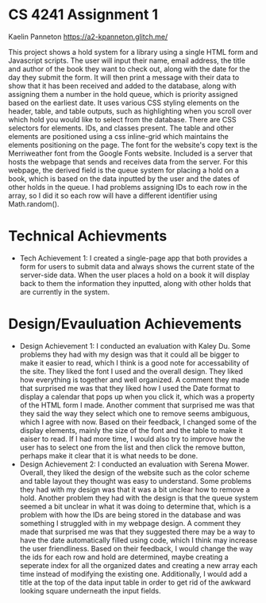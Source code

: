 # CS 4241 Assignment 1
Kaelin Panneton https://a2-kpanneton.glitch.me/

This project shows a hold system for a library using a single HTML form and Javascript scripts. The user will input their name, email address, the title and author of the book they want to check out, along with the date for the day they submit the form. It will then print a message with their data to show that it has been received and added to the database, along with assigning them a number in the hold queue, which is priority assigned based on the earliest date. It uses various CSS styling elements on the header, table, and table outputs, such as highlighting when you scroll over which hold you would like to select from the database. There are CSS selectors for elements. IDs, and classes present. The table and other elements are positioned using a css inline-grid which maintains the elements positioning on the page. The font for the website's copy text is the Merriweather font from the Google Fonts website. Included is a server that hosts the webpage that sends and receives data from the server. For this webpage, the derived field is the queue system for placing a hold on a book, which is based on the data inputted by the user and the dates of other holds in the queue. I had problems assigning IDs to each row in the array, so I did it so each row will have a different identifier using Math.random().

# Technical Achievments
- Tech Achievement 1: I created a single-page app that both provides a form for users to submit data and always shows the current state of the server-side data. When the user places a hold on a book it will display back to them the information they inputted, along with other holds that are currently in the system.

# Design/Evauluation Achievements
- Design Achievement 1: I conducted an evaluation with Kaley Du. Some problems they had with my design was that it could all be bigger to make it easier to read, which I think is a good note for accessability of the site. They liked the font I used and the overall design. They liked how everything is together and well organized. A comment they made that surprised me was that they liked how I used the Date format to display a calendar that pops up when you click it, which was a property of the HTML form I made. Another comment that surprised me was that they said the way they select which one to remove seems ambiguous, which I agree with now. Based on their feedback, I changed some of the display elements, mainly the size of the font and the table to make it eaiser to read. If I had more time, I would also try to improve how the user has to select one from the list and then click the remove button, perhaps make it clear that it is what needs to be done.
- Design Achievement 2: I conducted an evaluation with Serena Mower. Overall, they liked the design of the website such as the color scheme and table layout they thought was easy to understand. Some problems they had with my design was that it was a bit unclear how to remove a hold. Another problem they had with the design is that the queue system seemed a bit unclear in what it was doing to determine that, which is a problem with how the IDs are being stored in the database and was something I struggled with in my webpage design. A comment they made that surprised me was that they suggested there may be a way to have the date automatically filled using code, which I think may increase the user friendliness. Based on their feedback, I would change the way the ids for each row and hold are determined, maybe creating a seperate index for all the organized dates and creating a new array each time instead of modifying the existing one. Additionally, I would add a title at the top of the data input table in order to get rid of the awkward looking square underneath the input fields.